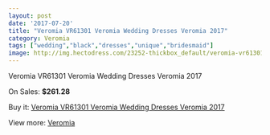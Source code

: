 ```yaml
---
layout: post
date: '2017-07-20'
title: "Veromia VR61301 Veromia Wedding Dresses Veromia 2017"
category: Veromia
tags: ["wedding","black","dresses","unique","bridesmaid"]
image: http://img.hectodress.com/23252-thickbox_default/veromia-vr61301-veromia-wedding-dresses-veromia-2013.jpg
---
```

Veromia VR61301 Veromia Wedding Dresses Veromia 2017

On Sales: **$261.28**
<a href="https://www.hectodress.com/veromia/10766-veromia-vr61301-veromia-wedding-dresses-veromia-2013.html"><amp-img layout="responsive" width="600" height="600" src="//img.hectodress.com/23252-thickbox_default/veromia-vr61301-veromia-wedding-dresses-veromia-2013.jpg" alt="Veromia VR61301 Veromia Wedding Dresses Veromia 2017 0" /></a>
<a href="https://www.hectodress.com/veromia/10766-veromia-vr61301-veromia-wedding-dresses-veromia-2013.html"><amp-img layout="responsive" width="600" height="600" src="//img.hectodress.com/23254-thickbox_default/veromia-vr61301-veromia-wedding-dresses-veromia-2013.jpg" alt="Veromia VR61301 Veromia Wedding Dresses Veromia 2017 1" /></a>
<a href="https://www.hectodress.com/veromia/10766-veromia-vr61301-veromia-wedding-dresses-veromia-2013.html"><amp-img layout="responsive" width="600" height="600" src="//img.hectodress.com/23253-thickbox_default/veromia-vr61301-veromia-wedding-dresses-veromia-2013.jpg" alt="Veromia VR61301 Veromia Wedding Dresses Veromia 2017 2" /></a>

Buy it: [Veromia VR61301 Veromia Wedding Dresses Veromia 2017](https://www.hectodress.com/veromia/10766-veromia-vr61301-veromia-wedding-dresses-veromia-2013.html "Veromia VR61301 Veromia Wedding Dresses Veromia 2017")

View more: [Veromia](https://www.hectodress.com/171-veromia "Veromia")